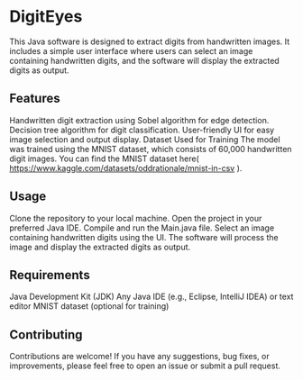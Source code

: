 # **DigitEyes**
This Java software is designed to extract digits from handwritten images. It includes a simple user interface where users can select an image containing handwritten digits, and the software will display the extracted digits as output.

## Features
Handwritten digit extraction using Sobel algorithm for edge detection.
Decision tree algorithm for digit classification.
User-friendly UI for easy image selection and output display.
Dataset Used for Training
The model was trained using the MNIST dataset, which consists of 60,000 handwritten digit images. You can find the MNIST dataset here( https://www.kaggle.com/datasets/oddrationale/mnist-in-csv ).

## Usage
Clone the repository to your local machine.
Open the project in your preferred Java IDE.
Compile and run the Main.java file.
Select an image containing handwritten digits using the UI.
The software will process the image and display the extracted digits as output.

## Requirements
Java Development Kit (JDK)
Any Java IDE (e.g., Eclipse, IntelliJ IDEA) or text editor
MNIST dataset (optional for training)

## Contributing
Contributions are welcome! If you have any suggestions, bug fixes, or improvements, please feel free to open an issue or submit a pull request.
